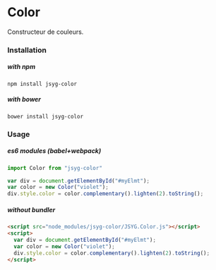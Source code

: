 # Color
Constructeur de couleurs.

### Installation

##### with npm
```shell
npm install jsyg-color
```

##### with bower
```shell
bower install jsyg-color
```


### Usage

##### es6 modules (babel+webpack)
```javascript
import Color from "jsyg-color"

var div = document.getElementById("#myElmt");
var color = new Color("violet");
div.style.color = color.complementary().lighten(2).toString();
```

##### without bundler
```html
<script src="node_modules/jsyg-color/JSYG.Color.js"></script>
<script>
  var div = document.getElementById("#myElmt");
  var color = new Color("violet");
  div.style.color = color.complementary().lighten(2).toString();
</script>
```